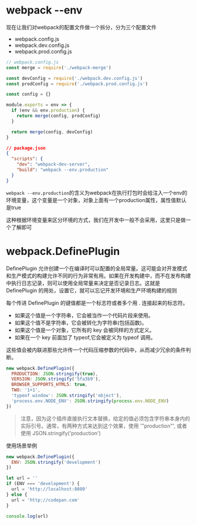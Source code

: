 # webpack --env
现在让我们对webpack的配置文件做一个拆分，分为三个配置文件
* webpack.config.js
* webpack.dev.config.js
* webpack.prod.config.js

```js
// webpack.config.js
const merge = require('./webpack-merge')

const devConfig = require('./webpack.dev.config.js')
const prodConfig = require('./webpack.prod.config.js')

const config = {}

module.exports = env => {
  if (env && env.production) {
    return merge(config, prodConfig)
  }

  return merge(config, devConfig)
}
```
```json
// package.json
{
  "scripts": {
    "dev": "webpack-dev-server",
    "build": "webpack --env.production"
  }
}
```

`webpack --env.production`的含义为webpack在执行打包时会给注入一个env的环境变量，这个变量是一个对象，对象上面有一个production属性，属性值默认是true

这种根据环境变量来区分环境的方式，我们在开发中一般不会采用，这里只是做一个了解即可

# webpack.DefinePlugin
DefinePlugin 允许创建一个在编译时可以配置的全局常量。这可能会对开发模式和生产模式的构建允许不同的行为非常有用。如果在开发构建中，而不在发布构建中执行日志记录，则可以使用全局常量来决定是否记录日志。这就是 DefinePlugin 的用处，设置它，就可以忘记开发环境和生产环境构建的规则

每个传进 DefinePlugin 的键值都是一个标志符或者多个用 . 连接起来的标志符。

* 如果这个值是一个字符串，它会被当作一个代码片段来使用。
* 如果这个值不是字符串，它会被转化为字符串(包括函数)。
* 如果这个值是一个对象，它所有的 key 会被同样的方式定义。
* 如果在一个 key 前面加了 typeof,它会被定义为 typeof 调用。

这些值会被内联进那些允许传一个代码压缩参数的代码中，从而减少冗余的条件判断。

```js
new webpack.DefinePlugin({
  PRODUCTION: JSON.stringify(true),
  VERSION: JSON.stringify('5fa3b9'),
  BROWSER_SUPPORTS_HTML5: true,
  TWO: '1+1',
  'typeof window': JSON.stringify('object'),
  'process.env.NODE_ENV': JSON.stringify(process.env.NODE_ENV)
})
```

> 注意，因为这个插件直接执行文本替换，给定的值必须包含字符串本身内的实际引号。通常，有两种方式来达到这个效果，使用 '"production"', 或者使用 JSON.stringify('production')


使用场景举例
```js
new webpack.DefinePlugin({
  ENV: JSON.stringify('development')
})
```

```js
let url = ''
if (ENV === 'development') {
  url = 'http://localhost:8080'
} else {
  url = 'http://codepan.com'
}

console.log(url)
```